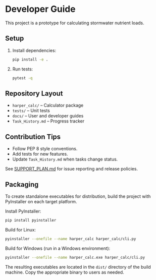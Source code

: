 # Developer Guide

This project is a prototype for calculating stormwater nutrient loads.

## Setup
1. Install dependencies:
   ```bash
   pip install -e .
   ```
2. Run tests:
   ```bash
   pytest -q
   ```

## Repository Layout
- `harper_calc/` – Calculator package
- `tests/` – Unit tests
- `docs/` – User and developer guides
- `Task_History.md` – Progress tracker

## Contribution Tips
- Follow PEP 8 style conventions.
- Add tests for new features.
- Update `Task_History.md` when tasks change status.

See [SUPPORT_PLAN.md](SUPPORT_PLAN.md) for issue reporting and release
policies.

## Packaging
To create standalone executables for distribution, build the project with
PyInstaller on each target platform.

Install PyInstaller:

```bash
pip install pyinstaller
```

Build for Linux:

```bash
pyinstaller --onefile --name harper_calc harper_calc/cli.py
```

Build for Windows (run in a Windows environment):

```bash
pyinstaller --onefile --name harper_calc.exe harper_calc/cli.py
```

The resulting executables are located in the `dist/` directory of the build
machine. Copy the appropriate binary to users as needed.
